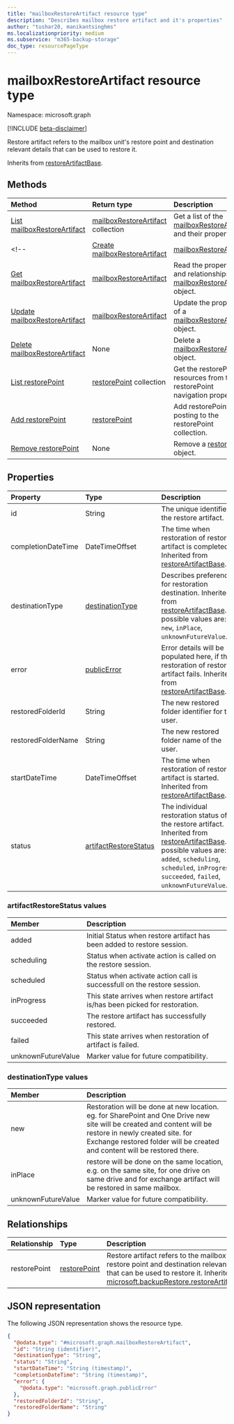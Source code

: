 ```yaml
---
title: "mailboxRestoreArtifact resource type"
description: "Describes mailbox restore artifact and it's properties"
author: "tushar20, manikantsinghms"
ms.localizationpriority: medium
ms.subservice: "m365-backup-storage"
doc_type: resourcePageType
---
```


# mailboxRestoreArtifact resource type

Namespace: microsoft.graph

[!INCLUDE [beta-disclaimer](../../includes/beta-disclaimer.md)]

Restore artifact refers to the mailbox unit's restore point and destination relevant details that can be used to restore it.

Inherits from [restoreArtifactBase](../resources/restoreartifactbase.md).

## Methods
|Method|Return type|Description|
|:---|:---|:---|
|[List mailboxRestoreArtifact](../api/exchangerestoresession-list-mailboxrestoreartifacts.md)|[mailboxRestoreArtifact](../resources/mailboxrestoreartifact.md) collection|Get a list of the [mailboxRestoreArtifact](../resources/mailboxrestoreartifact.md) and their properties.|
<!-- |[Create mailboxRestoreArtifact](../api/exchangerestoresession-post-mailboxrestoreartifacts.md)|[mailboxRestoreArtifact](../resources/mailboxrestoreartifact.md)|Create a new [mailboxRestoreArtifact](../resources/mailboxrestoreartifact.md) object.|
|[Get mailboxRestoreArtifact](../api/mailboxrestoreartifact-get.md)|[mailboxRestoreArtifact](../resources/mailboxrestoreartifact.md)|Read the properties and relationships of a [mailboxRestoreArtifact](../resources/mailboxrestoreartifact.md) object.|
|[Update mailboxRestoreArtifact](../api/mailboxrestoreartifact-update.md)|[mailboxRestoreArtifact](../resources/mailboxrestoreartifact.md)|Update the properties of a [mailboxRestoreArtifact](../resources/mailboxrestoreartifact.md) object.|
|[Delete mailboxRestoreArtifact](../api/exchangerestoresession-delete-mailboxrestoreartifacts.md)|None|Delete a [mailboxRestoreArtifact](../resources/mailboxrestoreartifact.md) object.|
|[List restorePoint](../api/mailboxrestoreartifact-list-restorepoint.md)|[restorePoint](../resources/restorepoint.md) collection|Get the restorePoint resources from the restorePoint navigation property.|
|[Add restorePoint](../api/mailboxrestoreartifact-post-restorepoint.md)|[restorePoint](../resources/restorepoint.md)|Add restorePoint by posting to the restorePoint collection.|
|[Remove restorePoint](../api/mailboxrestoreartifact-delete-restorepoint.md)|None|Remove a [restorePoint](../resources/restorepoint.md) object.| -->

## Properties
|Property|Type|Description|
|:---|:---|:---|
|id|String|The unique identifier of the restore artifact.|
|completionDateTime|DateTimeOffset|The time when restoration of restore artifact is completed. Inherited from [restoreArtifactBase](../resources/restoreartifactbase.md).|
|destinationType|[destinationType](../resources/mailboxrestoreartifact.md#destinationtype-values)|Describes preference for restoration destination. Inherited from [restoreArtifactBase](../resources/restoreartifactbase.md).The possible values are: `new`, `inPlace`, `unknownFutureValue`.|
|error|[publicError](../resources/publicerror.md)|Error details will be populated here, if the restoration of restore artifact fails. Inherited from [restoreArtifactBase](../resources/restoreartifactbase.md).|
|restoredFolderId|String|The new restored folder identifier for the user.|
|restoredFolderName|String|The new restored folder name of the user.|
|startDateTime|DateTimeOffset|The time when restoration of restore artifact is started. Inherited from [restoreArtifactBase](../resources/restoreartifactbase.md).|
|status|[artifactRestoreStatus](../resources/mailboxrestoreartifact.md#artifactrestorestatus-values)|The individual restoration status of the restore artifact. Inherited from [restoreArtifactBase](../resources/restoreartifactbase.md).The possible values are: `added`, `scheduling`, `scheduled`, `inProgress`, `succeeded`, `failed`, `unknownFutureValue`.|

### artifactRestoreStatus values
|Member | Description |
|:------|:------------|
|added|Initial Status when restore artifact has been added to restore session.|
|scheduling|Status when activate action is called on the restore session.|
|scheduled|Status when activate action call is successfull on the restore session.|
|inProgress|This state arrives when restore artifact is/has been picked for restoration.|
|succeeded|The restore artifact has successfully restored.|
|failed|This state arrives when restoration of artifact is failed.|
|unknownFutureValue| Marker value for future compatibility.|

### destinationType values
|Member | Description |
|:------|:------------|
|new|Restoration will be done at new location. eg. for SharePoint and One Drive new site will be created and content will be restore in newly created site. for Exchange restored folder will be created and content will be restored there.|
|inPlace|restore will be done on the same location, e.g. on the same site, for one drive on same drive and for exchange artifact will be restored in same mailbox.|
|unknownFutureValue|Marker value for future compatibility.|

## Relationships
|Relationship|Type|Description|
|:---|:---|:---|
|restorePoint|[restorePoint](../resources/restorepoint.md)|Restore artifact refers to the mailbox unit's restore point and destination relevant details that can be used to restore it. Inherited from [microsoft.backupRestore.restoreArtifactBase](../resources/restoreartifactbase.md)|

## JSON representation
The following JSON representation shows the resource type.
<!-- {
  "blockType": "resource",
  "keyProperty": "id",
  "@odata.type": "microsoft.graph.mailboxRestoreArtifact",
  "baseType": "microsoft.backupRestore.restoreArtifactBase",
  "openType": false
}
-->
``` json
{
  "@odata.type": "#microsoft.graph.mailboxRestoreArtifact",
  "id": "String (identifier)",
  "destinationType": "String",
  "status": "String",
  "startDateTime": "String (timestamp)",
  "completionDateTime": "String (timestamp)",
  "error": {
    "@odata.type": "microsoft.graph.publicError"
  },
  "restoredFolderId": "String",
  "restoredFolderName": "String"
}
```

